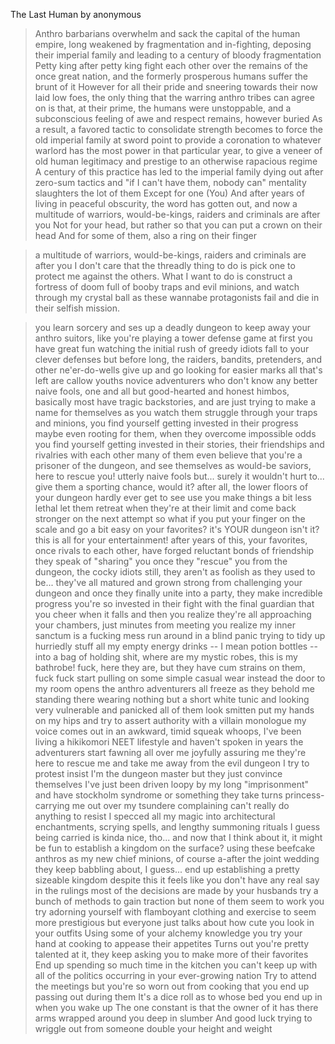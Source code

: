 The Last Human by anonymous

>Anthro barbarians overwhelm and sack the capital of the human empire, long weakened by fragmentation and in-fighting, deposing their imperial family and leading to a century of bloody fragmentation
>Petty king after petty king fight each other over the remains of the once great nation, and the formerly prosperous humans suffer the brunt of it
>However for all their pride and sneering towards their now laid low foes, the only thing that the warring anthro tribes can agree on is that, at their prime, the humans were unstoppable, and a subconscious feeling of awe and respect remains, however buried
>As a result, a favored tactic to consolidate strength becomes to force the old imperial family at sword point to provide a coronation to whatever warlord has the most power in that particular year, to give a veneer of old human legitimacy and prestige to an otherwise rapacious regime
>A century of this practice has led to the imperial family dying out after zero-sum tactics and "if I can't have them, nobody can" mentality slaughters the lot of them
>Except for one
>(You)
>And after years of living in peaceful obscurity, the word has gotten out, and now a multitude of warriors, would-be-kings, raiders and criminals are after you
>Not for your head, but rather so that you can put a crown on their head
>And for some of them, also a ring on their finger

>a multitude of warriors, would-be-kings, raiders and criminals are after you
I don't care that the threadly thing to do is pick one to protect me against the others.
What I want to do is construct a fortress of doom full of booby traps and evil minions, and watch through my crystal ball as these wannabe protagonists fail and die in their selfish mission.

>you learn sorcery and ses up a deadly dungeon to keep away your anthro suitors, like you're playing a tower defense game
>at first you have great fun watching the initial rush of greedy idiots fall to your clever defenses
>but before long, the raiders, bandits, pretenders, and other ne'er-do-wells give up and go looking for easier marks
>all that's left are callow youths
>novice adventurers who don't know any better
>naive fools, one and all
>but good-hearted and honest
>himbos, basically
>most have tragic backstories, and are just trying to make a name for themselves
>as you watch them struggle through your traps and minions, you find yourself getting invested in their progress
>maybe even rooting for them, when they overcome impossible odds
>you find yourself getting invested in their stories, their friendships and rivalries with each other
>many of them even believe that you're a prisoner of the dungeon, and see themselves as would-be saviors, here to rescue you!
>utterly naive fools
>but... surely it wouldn't hurt to... give them a sporting chance, would it?
>after all, the lower floors of your dungeon hardly ever get to see use
>you make things a bit less lethal
>let them retreat when they're at their limit and come back stronger on the next attempt
>so what if you put your finger on the scale and go a bit easy on your favorites?
>it's YOUR dungeon isn't it? this is all for your entertainment!
>after years of this, your favorites, once rivals to each other, have forged reluctant bonds of friendship
>they speak of "sharing" you once they "rescue" you from the dungeon, the cocky idiots
>still, they aren't as foolish as they used to be... they've all matured and grown strong from challenging your dungeon
>and once they finally unite into a party, they make incredible progress
>you're so invested in their fight with the final guardian that you cheer when it falls
>and then you realize they're all approaching your chambers, just minutes from meeting you
>realize my inner sanctum is a fucking mess
>run around in a blind panic trying to tidy up
>hurriedly stuff all my empty energy drinks -- I mean potion bottles -- into a bag of holding
>shit, where are my mystic robes, this is my bathrobe!
>fuck, here they are, but they have cum strains on them, fuck fuck
>start pulling on some simple casual wear instead
>the door to my room opens
>the anthro adventurers all freeze as they behold me standing there
>wearing nothing but a short white tunic and looking very vulnerable and panicked
>all of them look smitten
>put my hands on my hips and try to assert authority with a villain monologue
>my voice comes out in an awkward, timid squeak
>whoops, I've been living a hikikomori NEET lifestyle and haven't spoken in years
>the adventurers start fawning all over me
>joyfully assuring me they're here to rescue me and take me away from the evil dungeon
>I try to protest
>insist I'm the dungeon master
>but they just convince themselves I've just been driven loopy by my long "imprisonment"
>and have stockholm syndrome or something
>they take turns princess-carrying me out over my tsundere complaining
>can't really do anything to resist
>I specced all my magic into architectural enchantments, scrying spells, and lengthy summoning rituals
>I guess being carried is kinda nice, tho...
>and now that I think about it, it might be fun to establish a kingdom on the surface?
>using these beefcake anthros as my new chief minions, of course
>a-after the joint wedding they keep babbling about, I guess...
>end up establishing a pretty sizeable kingdom
>despite this it feels like you don't have any real say in the rulings
>most of the decisions are made by your husbands
>try a bunch of methods to gain traction but none of them seem to work
>you try adorning yourself with flamboyant clothing and exercise to seem more prestigious but everyone just talks about how cute you look in your outfits
>Using some of your alchemy knowledge you try your hand at cooking to appease their appetites
>Turns out you're pretty talented at it, they keep asking you to make more of their favorites
>End up spending so much time in the kitchen you can't keep up with all of the politics occurring in your ever-growing nation
>Try to attend the meetings but you're so worn out from cooking that you end up passing out during them
>It's a dice roll as to whose bed you end up in when you wake up
>The one constant is that the owner of it has there arms wrapped around you deep in slumber
>And good luck trying to wriggle out from someone double your height and weight